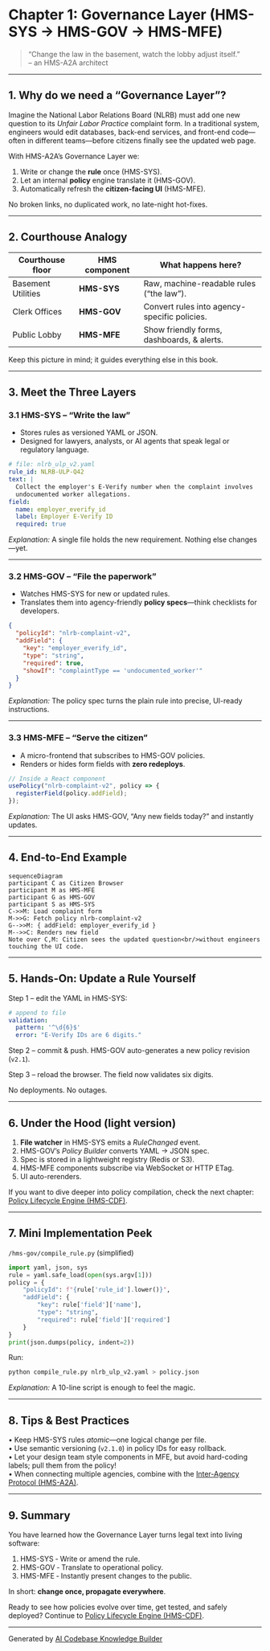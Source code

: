 # Chapter 1: Governance Layer (HMS-SYS → HMS-GOV → HMS-MFE)

> “Change the law in the basement, watch the lobby adjust itself.”  
> – an HMS-A2A architect

---

## 1. Why do we need a “Governance Layer”?

Imagine the National Labor Relations Board (NLRB) must add one new question to its *Unfair Labor Practice* complaint form. In a traditional system, engineers would edit databases, back-end services, and front-end code—often in different teams—before citizens finally see the updated web page.

With HMS-A2A’s Governance Layer we:

1. Write or change the **rule** once (HMS-SYS).  
2. Let an internal **policy** engine translate it (HMS-GOV).  
3. Automatically refresh the **citizen-facing UI** (HMS-MFE).  

No broken links, no duplicated work, no late-night hot-fixes.

---

## 2. Courthouse Analogy

| Courthouse floor | HMS component | What happens here? |
| ---------------- | ------------ | ------------------ |
| Basement Utilities | **HMS-SYS** | Raw, machine-readable rules (“the law”). |
| Clerk Offices | **HMS-GOV** | Convert rules into agency-specific policies. |
| Public Lobby | **HMS-MFE** | Show friendly forms, dashboards, & alerts. |

Keep this picture in mind; it guides everything else in this book.



---

## 3. Meet the Three Layers

### 3.1 HMS-SYS – “Write the law”

- Stores rules as versioned YAML or JSON.  
- Designed for lawyers, analysts, or AI agents that speak legal or regulatory language.

```yaml
# file: nlrb_ulp_v2.yaml
rule_id: NLRB-ULP-Q42
text: |
  Collect the employer's E-Verify number when the complaint involves
  undocumented worker allegations.
field:
  name: employer_everify_id
  label: Employer E-Verify ID
  required: true
```

*Explanation:* A single file holds the new requirement. Nothing else changes—yet.

---

### 3.2 HMS-GOV – “File the paperwork”

- Watches HMS-SYS for new or updated rules.  
- Translates them into agency-friendly **policy specs**—think checklists for developers.

```json
{
  "policyId": "nlrb-complaint-v2",
  "addField": {
    "key": "employer_everify_id",
    "type": "string",
    "required": true,
    "showIf": "complaintType == 'undocumented_worker'"
  }
}
```

*Explanation:* The policy spec turns the plain rule into precise, UI-ready instructions.

---

### 3.3 HMS-MFE – “Serve the citizen”

- A micro-frontend that subscribes to HMS-GOV policies.  
- Renders or hides form fields with **zero redeploys**.

```js
// Inside a React component
usePolicy("nlrb-complaint-v2", policy => {
  registerField(policy.addField);
});
```

*Explanation:* The UI asks HMS-GOV, “Any new fields today?” and instantly updates.

---

## 4. End-to-End Example

```mermaid
sequenceDiagram
participant C as Citizen Browser
participant M as HMS-MFE
participant G as HMS-GOV
participant S as HMS-SYS
C->>M: Load complaint form
M->>G: Fetch policy nlrb-complaint-v2
G-->>M: { addField: employer_everify_id }
M-->>C: Renders new field
Note over C,M: Citizen sees the updated question<br/>without engineers touching the UI code.
```

---

## 5. Hands-On: Update a Rule Yourself

Step 1 – edit the YAML in HMS-SYS:

```yaml
# append to file
validation:
  pattern: '^\d{6}$'
  error: "E-Verify IDs are 6 digits."
```

Step 2 – commit & push. HMS-GOV auto-generates a new policy revision (`v2.1`).

Step 3 – reload the browser. The field now validates six digits.

No deployments. No outages.

---

## 6. Under the Hood (light version)

1. **File watcher** in HMS-SYS emits a *RuleChanged* event.  
2. HMS-GOV’s *Policy Builder* converts YAML → JSON spec.  
3. Spec is stored in a lightweight registry (Redis or S3).  
4. HMS-MFE components subscribe via WebSocket or HTTP ETag.  
5. UI auto-rerenders.

If you want to dive deeper into policy compilation, check the next chapter: [Policy Lifecycle Engine (HMS-CDF)](02_policy_lifecycle_engine__hms_cdf__.md).

---

## 7. Mini Implementation Peek

`/hms-gov/compile_rule.py` (simplified)

```python
import yaml, json, sys
rule = yaml.safe_load(open(sys.argv[1]))
policy = {
    "policyId": f"{rule['rule_id'].lower()}",
    "addField": {
        "key": rule['field']['name'],
        "type": "string",
        "required": rule['field']['required']
    }
}
print(json.dumps(policy, indent=2))
```

Run:

```bash
python compile_rule.py nlrb_ulp_v2.yaml > policy.json
```

*Explanation:* A 10-line script is enough to feel the magic.

---

## 8. Tips & Best Practices

• Keep HMS-SYS rules *atomic*—one logical change per file.  
• Use semantic versioning (`v2.1.0`) in policy IDs for easy rollback.  
• Let your design team style components in MFE, but avoid hard-coding labels; pull them from the policy!  
• When connecting multiple agencies, combine with the [Inter-Agency Protocol (HMS-A2A)](05_inter_agency_protocol__hms_a2a__.md).

---

## 9. Summary

You have learned how the Governance Layer turns legal text into living software:

1. HMS-SYS ‑ Write or amend the rule.  
2. HMS-GOV ‑ Translate to operational policy.  
3. HMS-MFE ‑ Instantly present changes to the public.

In short: **change once, propagate everywhere**.

Ready to see how policies evolve over time, get tested, and safely deployed? Continue to [Policy Lifecycle Engine (HMS-CDF)](02_policy_lifecycle_engine__hms_cdf__.md).

---

Generated by [AI Codebase Knowledge Builder](https://github.com/The-Pocket/Tutorial-Codebase-Knowledge)